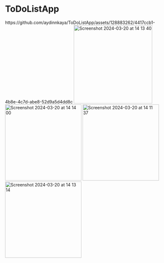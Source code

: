 # ToDoListApp
 
<spacer>
https://github.com/aydinnkaya/ToDoListApp/assets/128883262/4417ccb1-4b8e-4c7d-abe8-52d9a5d4dd8c
 <spacer>

<spacer>
<img width="257" alt="Screenshot 2024-03-20 at 14 13 40" src="https://github.com/aydinnkaya/ToDoListApp/assets/128883262/1950154b-818d-4b55-8148-55908b7182e0">
 <img width="250" alt="Screenshot 2024-03-20 at 14 14 00" src="https://github.com/aydinnkaya/ToDoListApp/assets/128883262/6c7ee92d-af8f-4c81-a057-56d85d7035ea">
<spacer>
<img width="250" alt="Screenshot 2024-03-20 at 14 11 37" src="https://github.com/aydinnkaya/ToDoListApp/assets/128883262/b85a9e3b-ef4a-4296-b930-1488cf2275fd">
<img width="250" alt="Screenshot 2024-03-20 at 14 13 14" src="https://github.com/aydinnkaya/ToDoListApp/assets/128883262/20bde16c-697b-4e0b-8a7f-0fcbd5d8f86e">
<spacer>
